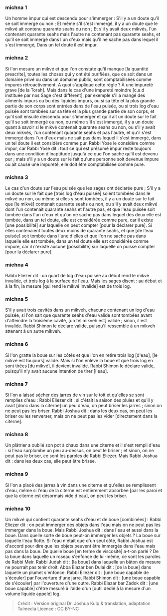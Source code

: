 
### michna 1
Un homme impur qui est descendu pour s'immerger : S'il  y a un doute qu'il se soit immergé ou non ; Et même s'il s'est immergé, il  y a un doute que le mikvé ait contenu quarante seahs ou non ; Et s'il y avait deux mikvés, l'un contenant quarante seahs mais l'autre ne contenant pas quarante seahs, et qu'il se soit immergé dans l'un d'eux mais qu'il ne sache pas dans lequel il s'est immergé, Dans un tel doute il est impur.

### michna 2
Si l'on mesure un mikvé et que l'on constate qu'il manque [la quantité prescrite], toutes les choses qui y ont été purifiées, que ce soit dans un domaine privé ou dans un domaine public, sont comptabilisées comme impures rétroactivement. A quoi s'applique cette règle ?  À une impureté grave [de la Torah]. Mais dans le cas d'une impureté moindre [c.a.d instituée par nos Sage c'est différent], par exemple s'il a mangé des aliments impurs ou bu des liquides impurs, ou si sa tête et la plus grande partie de son corps sont entrées dans de l'eau puisée, ou si trois log d'eau puisée sont tombées sur sa tête et la plus grande partie de son corps, et qu'il soit ensuite descendu pour s'immerger et qu'il ait un doute sur le fait qu'il se soit immergé ou non, ou même s'il s'est immergé, il y a un doute quant à savoir si le mikvé contenait quarante seahs ou non, ou s'il y avait deux mikvés, l'un contenant quarante seahs et pas l'autre, et qu'il s'est immergé dans l'un d'eux mais ne sait pas dans lequel il s'est immergé, dans un tel doute il est considéré comme pur. Rabbi Yose le considère comme impur, car Rabbi Yose dit : tout ce qui est présumé impur reste toujours dans une condition d'inaptitude jusqu'à ce que l'on sache qu'il est devenu pur ; mais s'il y a un doute sur le fait qu'une personne soit devenue impure ou ait causé une impureté, elle doit être comptabilisée comme pure.

### michna 3
Le cas d'un doute sur l'eau puisée que les sages ont déclarée pure ; S'il y a un doute sur le fait que [trois log d'eau puisée] soient tombées dans le mikvé ou non, ou même si elles y sont tombées, il y a un doute sur le fait que [le mikvé] contenait quarante seahs ou non, ou s'il y avait deux mikvé dont l'un contenait quarante seahs et l'autre pas, et que l'eau puisée soit tombée dans l'un d'eux et qu'on ne sache pas dans lequel des deux elle est tombée, dans un tel doute, elle est considérée comme pure, car il existe [une possibilité] sur laquelle on peut compter [pour la déclarer pure]. Si elles contenaient toutes deux moins de quarante seahs, et que [de l'eau puisée] soit tombée dans l'une d'elles et que l'on ne sache pas dans laquelle elle est tombée, dans un tel doute elle est considérée comme impure, car il n'existe aucune [possibilité] sur laquelle on puisse compter [pour la déclarer pure].

### michna 4
Rabbi Eliezer dit : un quart de log d'eau puisée au début rend le mikvé invalide, et trois log à la surface de l'eau. Mais les sages disent : au début et à la fin, la mesure [qui rend le mikvé invalide] est de trois log.

### michna 5
S'il y avait trois cavités dans un mikveh, chacune contenant un log d'eau puisée, si l'on sait que quarante seahs d'eau valide sont tombées avant d'atteindre la troisième cavité, [un tel mikveh est] valide ; sinon, il est invalide. Rabbi Shimon le déclare valide, puisqu'il ressemble à un mikveh attenant à un autre mikveh.

### michna 6
Si l'on gratte la boue sur les côtés et que l'on en retire trois log [d'eau], [le mikvé est toujours] valide. Mais si l'on enlève la boue et que trois log en sont tirées [du mikvé], il devient invalide. Rabbi Shimon le déclare valide, puisqu'il n'y avait aucune intention de tirer [l'eau].

### michna 7
Si l'on a laissé sécher des jarres de vin sur le toit et qu'elles se sont remplies d'eau : Rabbi Eliezer dit : si c'était la saison des pluies et qu'il y avait [donc dans la citerne] un peu d'eau, on peut briser les jarres ; sinon on ne peut pas les briser. Rabbi Joshua dit : dans les deux cas, on peut les briser ou les renverser, mais on ne peut pas les vider [directement dans la citerne].

### michna 8
Un plâtrier a oublié son pot à chaux dans une citerne et il s'est rempli d'eau : si l'eau surplombe un peu au-dessus, on peut le briser ; et sinon, on ne peut pas le briser, ce sont les paroles de Rabbi Eliezer. Mais Rabbi Joshua dit : dans les deux cas, elle peut être brisée.

### michna 9
Si l'on a placé des jarres à vin dans une citerne et qu'elles se remplissent d'eau, même si l'eau de la citerne est entièrement absorbée [par les paroi et que la citerne est désormais vide d'eau], on peut les briser.

### michna 10
Un mikvé qui contient quarante seahs d'eau et de boue [combinées] : Rabbi Eliezer dit : on peut immerger des objets dans l'eau mais on ne peut pas les immerger dans la boue. Mais Rabbi Joshua dit : dans l'eau et aussi dans la boue. Dans quelle sorte de boue peut-on immerger les objets ? La boue sur laquelle l'eau flotte. Si l'eau n'était que d'un seul côté, Rabbi Joshua est d'accord pour dire que les objets peuvent être immergés dans l'eau mais pas dans la boue. De quelle boue [en terme de viscosité] a-t-on parlé ? De la boue dans laquelle un roseau s'enfonce de lui-même, ce sont les paroles de Rabbi Meir. Rabbi Judah dit : [la boue] dans laquelle un bâton de mesure ne pourrait pas tenir droit. Abba Elazar ben Dulai dit : [de la boue] dans laquelle un plumet s'enfonce. Rabbi Eliezer dit : [une boue capable de s'écouler] par l'ouverture d'une jarre. Rabbi Shimon dit : [une boue capable de s'écouler] par l'ouverture d'une outre. Rabbi Elazar bar Zadok dit : [une boue capable] d'être mesuré à l'aide d'un [outil dédié à la mesure d'un volume liquide appelé] log.

>Crédit : Version original Dr. Joshua Kulp & translation, adaptation Talmedia
>Licence : CC BY-NC